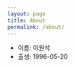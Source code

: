 ```yaml
---
layout: page
title: About
permalink: /about/
---
```




* 이름: 이원석
* 출생: 1996-05-20

[centrarium]: https://github.com/bencentra/centrarium
[bencentra]: http://bencentra.com
[jekyll]: https://github.com/jekyll/jekyll
